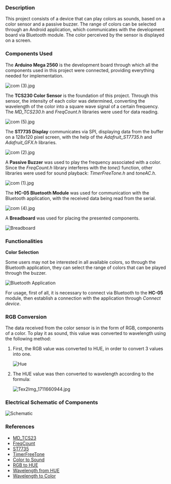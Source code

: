 ﻿### Description

This project consists of a device that can play colors as sounds, based on a color sensor and a passive buzzer. The range of colors can be selected through an Android application, which communicates with the development board via Bluetooth module. The color perceived by the sensor is displayed on a screen.

### Components Used

The **Arduino Mega 2560** is the development board through which all the components used in this project were connected, providing everything needed for implementation.

![com (3).jpg](media%2Fcom%20%283%29.jpg)

The **TCS230 Color Sensor** is the foundation of this project. Through this sensor, the intensity of each color was determined, converting the wavelength of the color into a square wave signal of a certain frequency. The *MD_TCS230.h* and *FreqCount.h* libraries were used for data reading.

![com (5).jpg](media%2Fcom%20%285%29.jpg)

The **ST7735 Display** communicates via SPI, displaying data from the buffer on a 128x120 pixel screen, with the help of the *Adafruit_ST7735.h* and *Adafruit_GFX.h* libraries.

![com (2).jpg](media%2Fcom%20%282%29.jpg)

A **Passive Buzzer** was used to play the frequency associated with a color. Since the *FreqCount.h* library interferes with the *tone()* function, other libraries were used for sound playback: *TimerFreeTone.h* and *toneAC.h*.

![com (1).jpg](media%2Fcom%20%281%29.jpg)

The **HC-05 Bluetooth Module** was used for communication with the Bluetooth application, with the received data being read from the serial.

![com (4).jpg](media%2Fcom%20%284%29.jpg)

A **Breadboard** was used for placing the presented components.

![Breadboard](media/bb.jpg)

### Functionalities

**Color Selection**

Some users may not be interested in all available colors, so through the Bluetooth application, they can select the range of colors that can be played through the buzzer.

![Bluetooth Application](media/ss.jpg)

For usage, first of all, it is necessary to connect via Bluetooth to the **HC-05** module, then establish a connection with the application through *Connect device*.

### RGB Conversion

The data received from the color sensor is in the form of RGB, components of a color. To play it as sound, this value was converted to wavelength using the following method:

1. First, the RGB value was converted to HUE, in order to convert 3 values into one.

    ![Hue](media/hue.png)

2. The HUE value was then converted to wavelength according to the formula:

   ![Tex2Img_1711660944.jpg](media%2FTex2Img_1711660944.jpg)
### Electrical Schematic of Components

![Schematic](media/ff.png)

### References

- [MD_TCS23](https://github.com/MajicDesigns/MD_TCS23)
- [FreqCount](https://www.arduino.cc/reference/en/libraries/freqcount/)
- [ST7735](https://github.com/adafruit/Adafruit-ST7735-Library)
- [TimerFreeTone](https://github.com/pakozm/TinyMusic/blob/master/KeyChainPlayer/TimerFreeTone.cpp)
- [Color to Sound](https://www.flutopedia.com/sound_color.htm)
- [RGB to HUE](https://stackoverflow.com/questions/23090019/fastest-formula-to-get-hue-from-rgb#:~:text=The%20three%20different%20formulas%20are,(R%2DG)%2F(max%2Dmin))
- [Wavelength from HUE](https://stackoverflow.com/questions/11850105/hue-to-wavelength-mapping/11857601#11857601)
- [Wavelength to Color](https://405nm.com/wavelength-to-color/)
